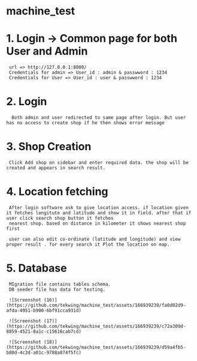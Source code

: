 # machine_test

# 1. Login -> Common page for both User and Admin 
     url => http://127.0.0.1:8000/
     Credentials for admin => User_id : admin & passwword : 1234
     Credentials for User => User_id : user & passwword : 1234
     
# 2.  Login
      Both admin and user redirected to same page after login. But user has no access to create shop if he then shows error message 

# 3. Shop Creation 
     Click Add shop on sidebar and enter required data. the shop will be created and appears in search result.

# 4. Location fetching 
     After login software ask to give location access. if location given it fetches longitute and latitude and show it in field. after that if user click search shop button it fetches 
     nearest shop. based on distance in kilometer it shows nearest shop first

     user can also edit co-ordinate (latitude and longitude) and view proper result . for every search it Plot the location on map.

# 5. Database
     MIgration file contains tables schema.
     DB seeder file has data for testing.
     
     ![Screenshot (16)](https://github.com/tekwing/machine_test/assets/166939239/fa0d02d9-afda-4951-b900-6bf91cca931d)

     ![Screenshot (17)](https://github.com/tekwing/machine_test/assets/166939239/c72a309d-8859-4521-8a1c-c15616cab7cd)

     ![Screenshot (18)](https://github.com/tekwing/machine_test/assets/166939239/d59a4fb5-b80d-4c3d-a01c-9788a874f5fc)




